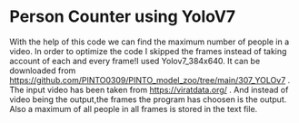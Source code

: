 # Person Counter using YoloV7

With the help of this code we can find the maximum number of people in a video. In order to optimize the code I skipped the frames instead of taking account of each and every frame!I used Yolov7_384x640. It can be downloaded from https://github.com/PINTO0309/PINTO_model_zoo/tree/main/307_YOLOv7 . The input video has been taken from https://viratdata.org/ . And instead of video being the output,the frames the program has choosen is the output. Also a maximum of all people in all frames is stored in the text file. 
